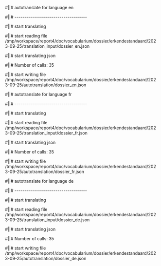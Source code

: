 #||# autotranslate for language en  

#||# -------------------------------------  

#||# start translating  

#||# start reading file /tmp/workspace/report4/doc/vocabularium/dossier/erkendestandaard/2023-09-25/translation_input/dossier_en.json  

#||# start translating json  

#||# Number of calls: 35  

#||# start writing file /tmp/workspace/report4/doc/vocabularium/dossier/erkendestandaard/2023-09-25/autotranslation/dossier_en.json  

#||# autotranslate for language fr  

#||# -------------------------------------  

#||# start translating  

#||# start reading file /tmp/workspace/report4/doc/vocabularium/dossier/erkendestandaard/2023-09-25/translation_input/dossier_fr.json  

#||# start translating json  

#||# Number of calls: 35  

#||# start writing file /tmp/workspace/report4/doc/vocabularium/dossier/erkendestandaard/2023-09-25/autotranslation/dossier_fr.json  

#||# autotranslate for language de  

#||# -------------------------------------  

#||# start translating  

#||# start reading file /tmp/workspace/report4/doc/vocabularium/dossier/erkendestandaard/2023-09-25/translation_input/dossier_de.json  

#||# start translating json  

#||# Number of calls: 35  

#||# start writing file /tmp/workspace/report4/doc/vocabularium/dossier/erkendestandaard/2023-09-25/autotranslation/dossier_de.json  

